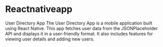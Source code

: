 # Reactnativeapp
User Directory App  The User Directory App is a mobile application built using React Native. This app fetches user data from the JSONPlaceholder API and displays it in a user-friendly format. It also includes features for viewing user details and adding new users.
